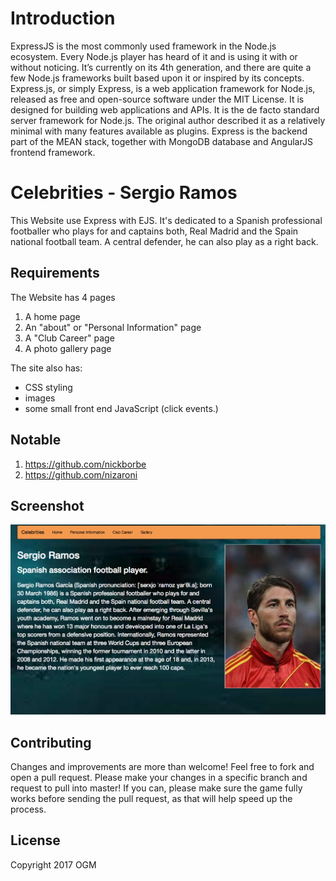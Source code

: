 # Introduction
ExpressJS is the most commonly used framework in the Node.js ecosystem. Every Node.js player has heard of it and is using it
with or without noticing. It’s currently on its 4th generation, and there are quite a few Node.js frameworks built based upon
it or inspired by its concepts.
Express.js, or simply Express, is a web application framework for Node.js, released as free and open-source software under 
the MIT License. It is designed for building web applications and APIs. It is the de facto standard server framework for Node.js.
The original author described it as a relatively minimal with many features available as plugins.
Express is the backend part of the MEAN stack, together with MongoDB database and AngularJS frontend framework.

# Celebrities - Sergio Ramos 
This Website use Express with EJS. It's dedicated to a Spanish professional footballer who plays for and captains both, 
Real Madrid and the Spain national football team. A central defender, he can also play as a right back.

## Requirements
The Website has 4 pages
1. A home page
2. An "about" or "Personal Information" page
3. A "Club Career" page
3. A photo gallery page

The site also has:
- CSS styling
- images
- some small front end JavaScript (click events.)

## Notable
1. https://github.com/nickborbe
2. https://github.com/nizaroni

## Screenshot
![Express Website](https://github.com/ogm710811/express-app-example/blob/master/public/images/celebrities-sergio-ramos-screenshot.png)

## Contributing
Changes and improvements are more than welcome! Feel free to fork and open a pull request. Please make your changes in a 
specific branch and request to pull into master! If you can, please make sure the game fully works before sending the pull
request, as that will help speed up the process.

## License
Copyright 2017 OGM
